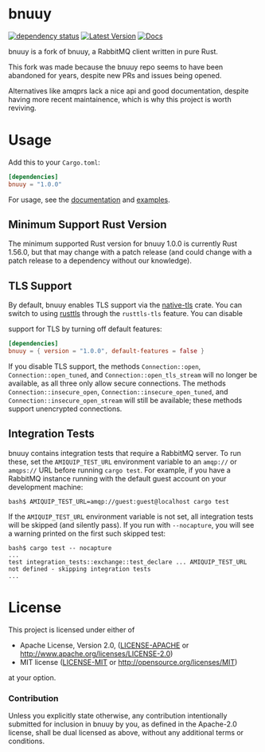 # bnuuy

[![dependency status](https://deps.rs/repo/github/eievui5/bnuuy/status.svg)](https://deps.rs/repo/github/eievui5/bnuuy)
[![Latest Version](https://img.shields.io/crates/v/bnuuy.svg)](https://crates.io/crates/bnuuy)
[![Docs](https://docs.rs/bnuuy/badge.svg)](https://docs.rs/bnuuy)

bnuuy is a fork of bnuuy, a RabbitMQ client written in pure Rust.

This fork was made because the bnuuy repo seems to have been abandoned for years, despite new PRs and issues being opened.

Alternatives like amqprs lack a nice api and good documentation, despite having more recent maintainence, which is why this project is worth reviving.

# Usage

Add this to your `Cargo.toml`:

```toml
[dependencies]
bnuuy = "1.0.0"
```

For usage, see the [documentation](https://docs.rs/bnuuy/) and
[examples](https://github.com/eievui5/bnuuy/tree/master/examples).

## Minimum Support Rust Version

The minimum supported Rust version for bnuuy 1.0.0 is currently Rust 1.56.0,
but that may change with a patch release (and could change with a patch release
to a dependency without our knowledge).

## TLS Support

By default, bnuuy enables TLS support via the
[native-tls](https://crates.io/crates/native-tls) crate. You can switch to using [rusttls](https://github.com/rustls/rustls) through the `rusttls-tls` feature. You can disable

support for TLS by turning off default features:

```toml
[dependencies]
bnuuy = { version = "1.0.0", default-features = false }
```

If you disable TLS support, the methods `Connection::open`,
`Connection::open_tuned`, and `Connection::open_tls_stream` will no longer be
available, as all three only allow secure connections. The methods
`Connection::insecure_open`, `Connection::insecure_open_tuned`, and
`Connection::insecure_open_stream` will still be available; these methods
support unencrypted connections.

## Integration Tests

bnuuy contains integration tests that require a RabbitMQ server. To run these,
set the `AMIQUIP_TEST_URL` environment variable to an `amqp://` or `amqps://` URL
before running `cargo test`. For example, if you have a RabbitMQ instance running
with the default guest account on your development machine:

```
bash$ AMIQUIP_TEST_URL=amqp://guest:guest@localhost cargo test
```

If the `AMIQUIP_TEST_URL` environment variable is not set, all integration tests
will be skipped (and silently pass). If you run with `--nocapture`, you will see
a warning printed on the first such skipped test:

```
bash$ cargo test -- nocapture
...
test integration_tests::exchange::test_declare ... AMIQUIP_TEST_URL not defined - skipping integration tests
...
```

# License

This project is licensed under either of

 * Apache License, Version 2.0, ([LICENSE-APACHE](LICENSE-APACHE) or
   http://www.apache.org/licenses/LICENSE-2.0)
 * MIT license ([LICENSE-MIT](LICENSE-MIT) or
   http://opensource.org/licenses/MIT)

at your option.

### Contribution

Unless you explicitly state otherwise, any contribution intentionally submitted
for inclusion in bnuuy by you, as defined in the Apache-2.0 license, shall be
dual licensed as above, without any additional terms or conditions.

